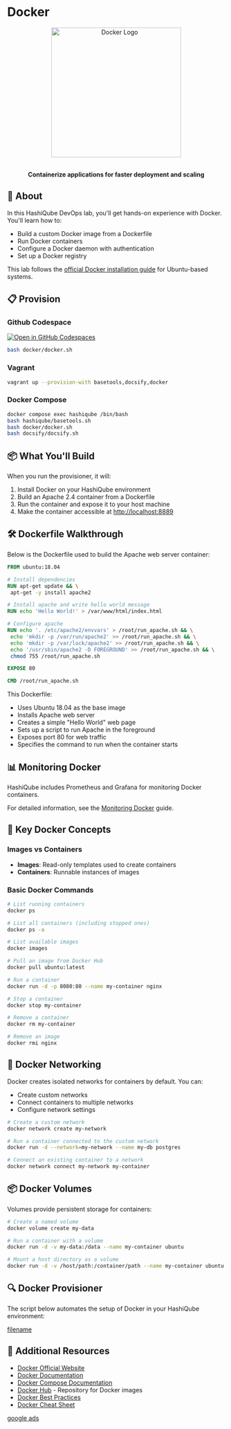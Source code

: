 # Docker

<div align="center">
  <img src="images/docker-logo.png" alt="Docker Logo" width="300px">
  <br><br>
  <p><strong>Containerize applications for faster deployment and scaling</strong></p>
</div>

## 🚀 About

In this HashiQube DevOps lab, you'll get hands-on experience with Docker. You'll learn how to:

- Build a custom Docker image from a Dockerfile
- Run Docker containers
- Configure a Docker daemon with authentication
- Set up a Docker registry

This lab follows the [official Docker installation guide](https://docs.docker.com/install/linux/docker-ce/ubuntu/) for Ubuntu-based systems.

## 📋 Provision

<!-- tabs:start -->

### **Github Codespace**

[![Open in GitHub Codespaces](https://github.com/codespaces/badge.svg)](https://codespaces.new/star3am/hashiqube?quickstart=1)

```bash
bash docker/docker.sh
```

### **Vagrant**

```bash
vagrant up --provision-with basetools,docsify,docker
```

### **Docker Compose**

```bash
docker compose exec hashiqube /bin/bash
bash hashiqube/basetools.sh
bash docker/docker.sh
bash docsify/docsify.sh
```
<!-- tabs:end -->

## 📦 What You'll Build

When you run the provisioner, it will:

1. Install Docker on your HashiQube environment
2. Build an Apache 2.4 container from a Dockerfile
3. Run the container and expose it to your host machine
4. Make the container accessible at [http://localhost:8889](http://localhost:8889)

## 🛠️ Dockerfile Walkthrough

Below is the Dockerfile used to build the Apache web server container:

```dockerfile
FROM ubuntu:18.04

# Install dependencies
RUN apt-get update && \
 apt-get -y install apache2

# Install apache and write hello world message
RUN echo 'Hello World!' > /var/www/html/index.html

# Configure apache
RUN echo '. /etc/apache2/envvars' > /root/run_apache.sh && \
 echo 'mkdir -p /var/run/apache2' >> /root/run_apache.sh && \
 echo 'mkdir -p /var/lock/apache2' >> /root/run_apache.sh && \
 echo '/usr/sbin/apache2 -D FOREGROUND' >> /root/run_apache.sh && \
 chmod 755 /root/run_apache.sh

EXPOSE 80

CMD /root/run_apache.sh
```

This Dockerfile:

- Uses Ubuntu 18.04 as the base image
- Installs Apache web server
- Creates a simple "Hello World" web page
- Sets up a script to run Apache in the foreground
- Exposes port 80 for web traffic
- Specifies the command to run when the container starts

## 📊 Monitoring Docker

HashiQube includes Prometheus and Grafana for monitoring Docker containers.

For detailed information, see the [Monitoring Docker](prometheus-grafana/README?id=monitoring-docker) guide.

## 🧩 Key Docker Concepts

### Images vs Containers

- **Images**: Read-only templates used to create containers
- **Containers**: Runnable instances of images

### Basic Docker Commands

```bash
# List running containers
docker ps

# List all containers (including stopped ones)
docker ps -a

# List available images
docker images

# Pull an image from Docker Hub
docker pull ubuntu:latest

# Run a container
docker run -d -p 8080:80 --name my-container nginx

# Stop a container
docker stop my-container

# Remove a container
docker rm my-container

# Remove an image
docker rmi nginx
```

## 🔌 Docker Networking

Docker creates isolated networks for containers by default. You can:

- Create custom networks
- Connect containers to multiple networks
- Configure network settings

```bash
# Create a custom network
docker network create my-network

# Run a container connected to the custom network
docker run -d --network=my-network --name my-db postgres

# Connect an existing container to a network
docker network connect my-network my-container
```

## 📦 Docker Volumes

Volumes provide persistent storage for containers:

```bash
# Create a named volume
docker volume create my-data

# Run a container with a volume
docker run -d -v my-data:/data --name my-container ubuntu

# Mount a host directory as a volume
docker run -d -v /host/path:/container/path --name my-container ubuntu
```

## 🔍 Docker Provisioner

The script below automates the setup of Docker in your HashiQube environment:

[filename](docker.sh ':include :type=code')

## 🔗 Additional Resources

- [Docker Official Website](https://www.docker.com/)
- [Docker Documentation](https://docs.docker.com/)
- [Docker Compose Documentation](https://docs.docker.com/compose/)
- [Docker Hub](https://hub.docker.com/) - Repository for Docker images
- [Docker Best Practices](https://docs.docker.com/develop/develop-images/dockerfile_best-practices/)
- [Docker Cheat Sheet](https://www.docker.com/sites/default/files/d8/2019-09/docker-cheat-sheet.pdf)

[google ads](../googleads.html ':include :type=iframe width=100% height=300px')
